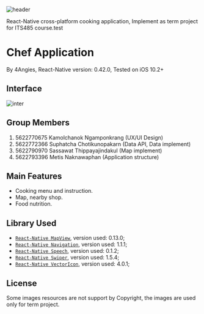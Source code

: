 ![header](https://cloud.githubusercontent.com/assets/16816991/25781335/22f27352-3363-11e7-8369-6573948faf81.png)


React-Native cross-platform cooking application, Implement as term project for ITS485 course.test

# Chef Application

By 4Angies,
React-Native version: 0.42.0, Tested on iOS 10.2+

## Interface

![inter](https://user-images.githubusercontent.com/16799884/26963727-4786bd58-4d18-11e7-8793-c0c29c3907f2.gif)

## Group Members

1. 5622770675 Kamolchanok Ngamponkrang (UX/UI Design)
2. 5622772366 Suphatcha Chotikunopakarn (Data API, Data implement)
3. 5622790970 Sassawat Thippayajindakul (Map implement)
4. 5622793396 Metis Naknawaphan (Application structure)

## Main Features

* Cooking menu and instruction.
* Map, nearby shop.
* Food nutrition.

## Library Used

* [`React-Native MapView`](https://github.com/airbnb/react-native-maps), version used: 0.13.0;
* [`React-Native Navigation`](https://github.com/wix/react-native-navigation), version used: 1.1.1;
* [`React-Native Speech`](https://github.com/naoufal/react-native-speech), version used: 0.1.2;
* [`React-Native Swiper`](https://github.com/leecade/react-native-swiper), version used: 1.5.4;
* [`React-Native VectorIcon`](https://github.com/oblador/react-native-vector-icons), version used: 4.0.1;

## License

Some images resources are not support by Copyright, the images are used only for term project.
